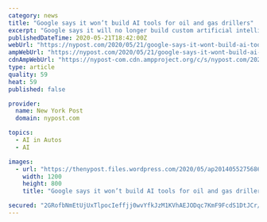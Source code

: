 ```yaml
---
category: news
title: "Google says it won’t build AI tools for oil and gas drillers"
excerpt: "Google says it will no longer build custom artificial intelligence tools for speeding up oil and gas extraction, separating itself from cloud computing rivals Microsoft and Amazon. A statement ..."
publishedDateTime: 2020-05-21T18:42:00Z
webUrl: "https://nypost.com/2020/05/21/google-says-it-wont-build-ai-tools-for-oil-and-gas-drillers/"
ampWebUrl: "https://nypost.com/2020/05/21/google-says-it-wont-build-ai-tools-for-oil-and-gas-drillers/amp/"
cdnAmpWebUrl: "https://nypost-com.cdn.ampproject.org/c/s/nypost.com/2020/05/21/google-says-it-wont-build-ai-tools-for-oil-and-gas-drillers/amp/"
type: article
quality: 59
heat: 59
published: false

provider:
  name: New York Post
  domain: nypost.com

topics:
  - AI in Autos
  - AI

images:
  - url: "https://thenypost.files.wordpress.com/2020/05/ap20140552756868-1.jpg?quality=90&strip=all&w=1200"
    width: 1200
    height: 800
    title: "Google says it won’t build AI tools for oil and gas drillers"

secured: "2GRofbNmEtUjUxTlpocIeffjj0wvYfkJzM1KVhAEJODqc7KmF9FcdS1DtJCr/J0/HcXf3n+ist+bKoJckWyEPQHdlzWtbEfntiU+ZfIlZEKe9QGu3xnm+IqLF4BrecQSxymWcaubsKIF6TlAxtmO/4fDsmuVoNQ2EZSv5VeZZlXxJu0cX1po2CpOI+oJDDe45CrNDTYB4jxe2paD/bvVNsolxfU0Zn5un9e6vuAYmXquSTo50Va+uAaQojzmXHy3tAOmh/S4frRu3+3doz5G01Be7lpncu9s0oKdlSIYTPVP+jRUeE93xkdc1Cpz1zyl;SEyOxatKYkXGqldjt8K15g=="
---
```


